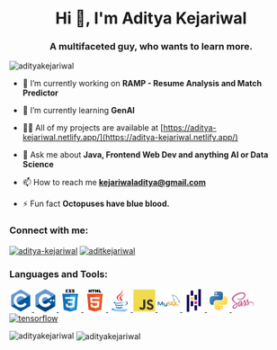 <h1 align="center">Hi 👋, I'm Aditya Kejariwal</h1>
<h3 align="center">A multifaceted guy, who wants to learn more.</h3>

<p align="left"> <img src="https://komarev.com/ghpvc/?username=adityakejariwal&label=Profile%20views&color=ff0000&style=flat" alt="adityakejariwal" /> </p>

- 🔭 I’m currently working on **RAMP - Resume Analysis and Match Predictor**

- 🌱 I’m currently learning **GenAI**

- 👨‍💻 All of my projects are available at [https://aditya-kejariwal.netlify.app/](https://aditya-kejariwal.netlify.app/)

- 💬 Ask me about **Java, Frontend Web Dev and anything AI or Data Science**

- 📫 How to reach me **kejariwaladitya@gmail.com**

- ⚡ Fun fact **Octopuses have blue blood.**

<h3 align="left">Connect with me:</h3>
<p align="left">
<a href="https://linkedin.com/in/aditya-kejariwal" target="blank"><img align="center" src="https://raw.githubusercontent.com/rahuldkjain/github-profile-readme-generator/master/src/images/icons/Social/linked-in-alt.svg" alt="aditya-kejariwal" height="30" width="40" /></a>
<a href="https://instagram.com/aditkejariwal" target="blank"><img align="center" src="https://raw.githubusercontent.com/rahuldkjain/github-profile-readme-generator/master/src/images/icons/Social/instagram.svg" alt="aditkejariwal" height="30" width="40" /></a>
</p>

<h3 align="left">Languages and Tools:</h3>
<p align="left"> <a href="https://www.cprogramming.com/" target="_blank" rel="noreferrer"> <img src="https://raw.githubusercontent.com/devicons/devicon/master/icons/c/c-original.svg" alt="c" width="40" height="40"/> </a> <a href="https://www.w3schools.com/cpp/" target="_blank" rel="noreferrer"> <img src="https://raw.githubusercontent.com/devicons/devicon/master/icons/cplusplus/cplusplus-original.svg" alt="cplusplus" width="40" height="40"/> </a> <a href="https://www.w3schools.com/css/" target="_blank" rel="noreferrer"> <img src="https://raw.githubusercontent.com/devicons/devicon/master/icons/css3/css3-original-wordmark.svg" alt="css3" width="40" height="40"/> </a> <a href="https://www.w3.org/html/" target="_blank" rel="noreferrer"> <img src="https://raw.githubusercontent.com/devicons/devicon/master/icons/html5/html5-original-wordmark.svg" alt="html5" width="40" height="40"/> </a> <a href="https://www.java.com" target="_blank" rel="noreferrer"> <img src="https://raw.githubusercontent.com/devicons/devicon/master/icons/java/java-original.svg" alt="java" width="40" height="40"/> </a> <a href="https://developer.mozilla.org/en-US/docs/Web/JavaScript" target="_blank" rel="noreferrer"> <img src="https://raw.githubusercontent.com/devicons/devicon/master/icons/javascript/javascript-original.svg" alt="javascript" width="40" height="40"/> </a> <a href="https://www.mysql.com/" target="_blank" rel="noreferrer"> <img src="https://raw.githubusercontent.com/devicons/devicon/master/icons/mysql/mysql-original-wordmark.svg" alt="mysql" width="40" height="40"/> </a> <a href="https://pandas.pydata.org/" target="_blank" rel="noreferrer"> <img src="https://raw.githubusercontent.com/devicons/devicon/2ae2a900d2f041da66e950e4d48052658d850630/icons/pandas/pandas-original.svg" alt="pandas" width="40" height="40"/> </a> <a href="https://www.python.org" target="_blank" rel="noreferrer"> <img src="https://raw.githubusercontent.com/devicons/devicon/master/icons/python/python-original.svg" alt="python" width="40" height="40"/> </a> <a href="https://sass-lang.com" target="_blank" rel="noreferrer"> <img src="https://raw.githubusercontent.com/devicons/devicon/master/icons/sass/sass-original.svg" alt="sass" width="40" height="40"/> </a> <a href="https://www.tensorflow.org" target="_blank" rel="noreferrer"> <img src="https://www.vectorlogo.zone/logos/tensorflow/tensorflow-icon.svg" alt="tensorflow" width="40" height="40"/> </a> </p>

<p><img align="left" src="https://github-readme-stats.vercel.app/api/top-langs?username=pikapool007&show_icons=true&locale=en&layout=compact" alt="adityakejariwal" /></p>

<p>&nbsp;<img align="center" src="https://github-readme-stats.vercel.app/api?username=pikapool007&show_icons=true&locale=en" alt="adityakejariwal" /></p>

